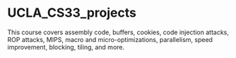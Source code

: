# UCLA_CS33_projects

This course covers assembly code, buffers, cookies, code injection attacks, ROP attacks, MIPS, macro and micro-optimizations, parallelism, speed improvement, blocking, tiling, and more.
